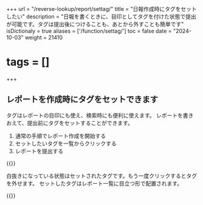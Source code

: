 +++
url = "/reverse-lookup/report/settag/"
title = "日報作成時にタグをセットしたい"
description = "日報を書くときに、目印としてタグを付けた状態で提出が可能です。タグは提出後につけることも、あとから外すことも簡単です"
isDictionaly = true
aliases = ['/function/settag/']
toc = false
date = "2024-10-03"
weight = 21410
# tags = []
+++

## レポートを作成時にタグをセットできます

タグはレポートの目印にも使え、検索時にも便利に使えます。
レポートを書きおえて、提出前にタグをセットすることができます。

1. 通常の手順でレポート作成を開始する
2. セットしたいタグを一覧からクリックする
3. レポートを提出する

{{<iTablet filename="img/setTag" msg="クリックするだけでタグを簡単につけられます" alice="pc">}}

白抜きになっている状態はセットされたタグです。もう一度クリックするとタグを外せます。
セットしたタグはレポート一覧に目立つ形で配置されます。

{{<iTablet filename="img/reportList" msg="タグの付いたレポートは一覧表からもわかるので目立ちます" alice="pc">}}
